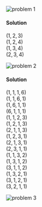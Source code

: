 ![problem 1](https://github.com/jigjnasu/discrete_mathematics_and_its_applications/blob/master/chapter_9_relations/9.2_n-ary_relations_and_their_applications/repo/problem_1.png)

#### Solution
$(1, 2, 3)$ </br>
$(1, 2, 4)$ </br>
$(1, 3, 4)$ </br>
$(2, 3, 4)$ </br>

![problem 2](https://github.com/jigjnasu/discrete_mathematics_and_its_applications/blob/master/chapter_9_relations/9.2_n-ary_relations_and_their_applications/repo/problem_2.png)

#### Solution
$(1, 1, 1, 6)$ </br>
$(1, 1, 6, 1)$ </br>
$(1, 6, 1, 1)$ </br>
$(6, 1, 1, 1)$ </br>
$(1, 1, 2, 3)$ </br>
$(1, 2, 1, 3)$ </br>
$(2, 1, 1, 3)$ </br>
$(1, 2, 3, 1)$ </br>
$(2, 1, 3, 1)$ </br>
$(2, 3, 1, 1)$ </br>
$(1, 1, 3, 2)$ </br>
$(1, 3, 1, 2)$ </br>
$(3, 1, 1, 2)$ </br>
$(1, 3, 2, 1)$ </br>
$(3, 1, 2, 1)$ </br>
$(3, 2, 1, 1)$ </br>

![problem 3](https://github.com/jigjnasu/discrete_mathematics_and_its_applications/blob/master/chapter_9_relations/9.2_n-ary_relations_and_their_applications/repo/problem_3.png)
